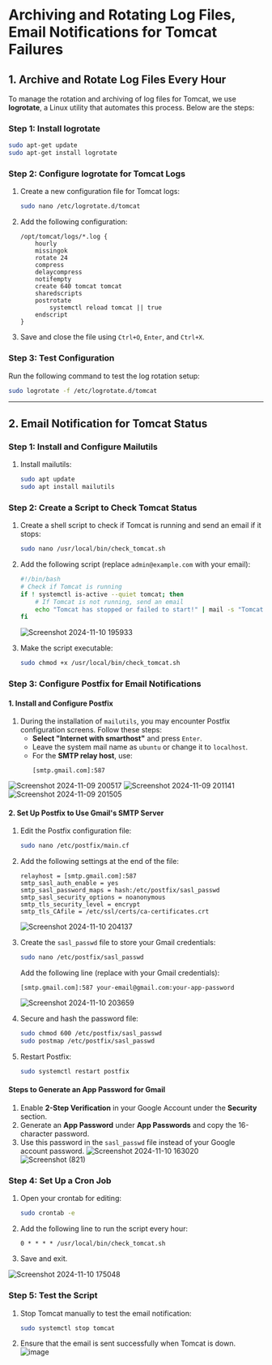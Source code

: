 # Archiving and Rotating Log Files, Email Notifications for Tomcat Failures

## 1. Archive and Rotate Log Files Every Hour

To manage the rotation and archiving of log files for Tomcat, we use **logrotate**, a Linux utility that automates this process. Below are the steps:

### Step 1: Install logrotate
```bash
sudo apt-get update
sudo apt-get install logrotate
```

### Step 2: Configure logrotate for Tomcat Logs
1. Create a new configuration file for Tomcat logs:
   ```bash
   sudo nano /etc/logrotate.d/tomcat
   ```
2. Add the following configuration:
   ```
   /opt/tomcat/logs/*.log {
       hourly
       missingok
       rotate 24
       compress
       delaycompress
       notifempty
       create 640 tomcat tomcat
       sharedscripts
       postrotate
           systemctl reload tomcat || true
       endscript
   }
   ```
  

3. Save and close the file using `Ctrl+O`, `Enter`, and `Ctrl+X`.

### Step 3: Test Configuration
Run the following command to test the log rotation setup:
```bash
sudo logrotate -f /etc/logrotate.d/tomcat
```

---

## 2. Email Notification for Tomcat Status

### Step 1: Install and Configure Mailutils
1. Install mailutils:
   ```bash
   sudo apt update
   sudo apt install mailutils
   ```

### Step 2: Create a Script to Check Tomcat Status
1. Create a shell script to check if Tomcat is running and send an email if it stops:
   ```bash
   sudo nano /usr/local/bin/check_tomcat.sh
   ```
2. Add the following script (replace `admin@example.com` with your email):
   ```bash
   #!/bin/bash
   # Check if Tomcat is running
   if ! systemctl is-active --quiet tomcat; then
       # If Tomcat is not running, send an email
       echo "Tomcat has stopped or failed to start!" | mail -s "Tomcat Service Alert" admin@example.com
   fi
   ```
   ![Screenshot 2024-11-10 195933](https://github.com/user-attachments/assets/bebc6046-5028-47fd-b156-ad8d4859292e)

3. Make the script executable:
   ```bash
   sudo chmod +x /usr/local/bin/check_tomcat.sh
   ```

### Step 3: Configure Postfix for Email Notifications

#### 1. Install and Configure Postfix
1. During the installation of `mailutils`, you may encounter Postfix configuration screens. Follow these steps:
   - **Select "Internet with smarthost"** and press `Enter`.
   - Leave the system mail name as `ubuntu` or change it to `localhost`.
   - For the **SMTP relay host**, use:
     ```
     [smtp.gmail.com]:587
     ```
![Screenshot 2024-11-09 200517](https://github.com/user-attachments/assets/fe82df50-b8a3-44d7-bd22-e9a4cc98b590)
![Screenshot 2024-11-09 201141](https://github.com/user-attachments/assets/c8bb98bc-139d-4afc-9285-bbb799dd2f3f)
![Screenshot 2024-11-09 201505](https://github.com/user-attachments/assets/7b478fdd-25c9-4e83-b7e0-928c39ffa694)

#### 2. Set Up Postfix to Use Gmail's SMTP Server
1. Edit the Postfix configuration file:
   ```bash
   sudo nano /etc/postfix/main.cf
   ```
2. Add the following settings at the end of the file:
   ```
   relayhost = [smtp.gmail.com]:587
   smtp_sasl_auth_enable = yes
   smtp_sasl_password_maps = hash:/etc/postfix/sasl_passwd
   smtp_sasl_security_options = noanonymous
   smtp_tls_security_level = encrypt
   smtp_tls_CAfile = /etc/ssl/certs/ca-certificates.crt
   ```

   ![Screenshot 2024-11-10 204137](https://github.com/user-attachments/assets/685681ed-faef-437e-917d-51b44506a42a)

3. Create the `sasl_passwd` file to store your Gmail credentials:
   ```bash
   sudo nano /etc/postfix/sasl_passwd
   ```
   Add the following line (replace with your Gmail credentials):
   ```
   [smtp.gmail.com]:587 your-email@gmail.com:your-app-password
   ```
   ![Screenshot 2024-11-10 203659](https://github.com/user-attachments/assets/aa57f13f-361f-4e5c-a43b-19c0d2d42a04)

4. Secure and hash the password file:
   ```bash
   sudo chmod 600 /etc/postfix/sasl_passwd
   sudo postmap /etc/postfix/sasl_passwd
   ```
5. Restart Postfix:
   ```bash
   sudo systemctl restart postfix
   ```

#### Steps to Generate an App Password for Gmail
1. Enable **2-Step Verification** in your Google Account under the **Security** section.
2. Generate an **App Password** under **App Passwords** and copy the 16-character password.
3. Use this password in the `sasl_passwd` file instead of your Google account password.
![Screenshot 2024-11-10 163020](https://github.com/user-attachments/assets/bf07e215-cc30-40b1-b78e-b466feb0c8c0)
![Screenshot (821)](https://github.com/user-attachments/assets/8ca68b71-77b8-42fc-9dce-0d92bf31ce9f)

### Step 4: Set Up a Cron Job
1. Open your crontab for editing:
   ```bash
   sudo crontab -e
   ```
2. Add the following line to run the script every hour:
   ```
   0 * * * * /usr/local/bin/check_tomcat.sh
   ```
3. Save and exit.
   
![Screenshot 2024-11-10 175048](https://github.com/user-attachments/assets/1674d242-3329-4e77-8f4c-0123d59fb9ea)

### Step 5: Test the Script
1. Stop Tomcat manually to test the email notification:
   ```bash
   sudo systemctl stop tomcat
   ```
2. Ensure that the email is sent successfully when Tomcat is down.
![image](https://github.com/user-attachments/assets/cdab31a1-f523-4bdd-b1e1-df05b34434be)



